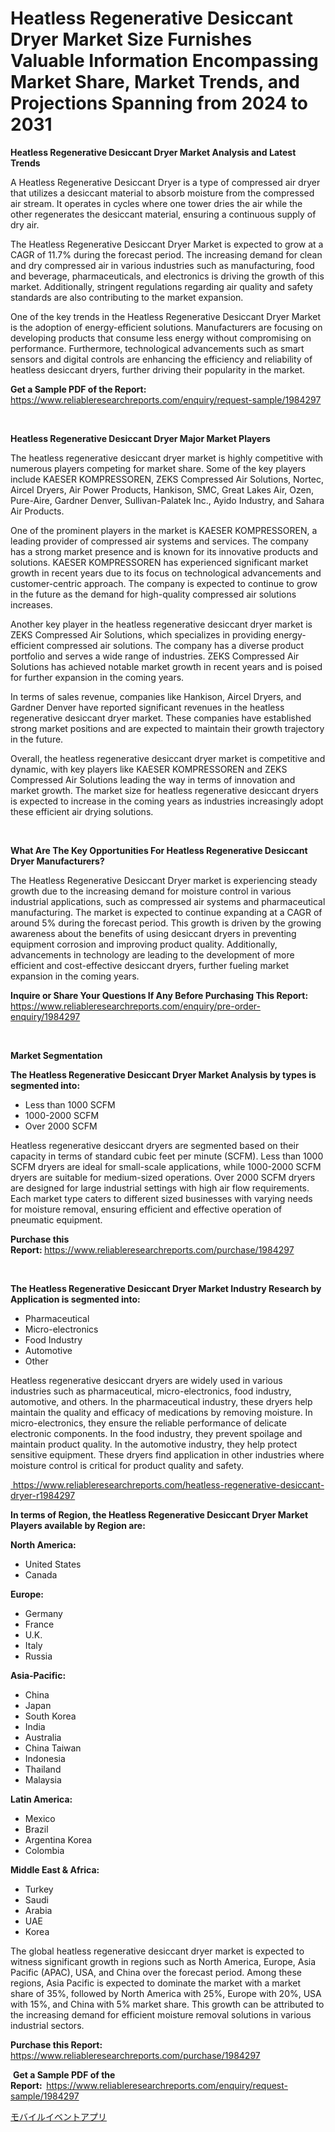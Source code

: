 <p><h1>Heatless Regenerative Desiccant Dryer Market Size Furnishes Valuable Information Encompassing Market Share, Market Trends, and Projections Spanning from 2024 to 2031</h1></p><p><strong>Heatless Regenerative Desiccant Dryer Market Analysis and Latest Trends</strong></p>
<p><p>A Heatless Regenerative Desiccant Dryer is a type of compressed air dryer that utilizes a desiccant material to absorb moisture from the compressed air stream. It operates in cycles where one tower dries the air while the other regenerates the desiccant material, ensuring a continuous supply of dry air.</p><p>The Heatless Regenerative Desiccant Dryer Market is expected to grow at a CAGR of 11.7% during the forecast period. The increasing demand for clean and dry compressed air in various industries such as manufacturing, food and beverage, pharmaceuticals, and electronics is driving the growth of this market. Additionally, stringent regulations regarding air quality and safety standards are also contributing to the market expansion.</p><p>One of the key trends in the Heatless Regenerative Desiccant Dryer Market is the adoption of energy-efficient solutions. Manufacturers are focusing on developing products that consume less energy without compromising on performance. Furthermore, technological advancements such as smart sensors and digital controls are enhancing the efficiency and reliability of heatless desiccant dryers, further driving their popularity in the market.</p></p>
<p><strong>Get a Sample PDF of the Report:&nbsp;</strong> <a href="https://www.reliableresearchreports.com/enquiry/request-sample/1984297">https://www.reliableresearchreports.com/enquiry/request-sample/1984297</a></p>
<p>&nbsp;</p>
<p><strong>Heatless Regenerative Desiccant Dryer Major Market Players</strong></p>
<p><p>The heatless regenerative desiccant dryer market is highly competitive with numerous players competing for market share. Some of the key players include KAESER KOMPRESSOREN, ZEKS Compressed Air Solutions, Nortec, Aircel Dryers, Air Power Products, Hankison, SMC, Great Lakes Air, Ozen, Pure-Aire, Gardner Denver, Sullivan-Palatek Inc., Ayido Industry, and Sahara Air Products.</p><p>One of the prominent players in the market is KAESER KOMPRESSOREN, a leading provider of compressed air systems and services. The company has a strong market presence and is known for its innovative products and solutions. KAESER KOMPRESSOREN has experienced significant market growth in recent years due to its focus on technological advancements and customer-centric approach. The company is expected to continue to grow in the future as the demand for high-quality compressed air solutions increases.</p><p>Another key player in the heatless regenerative desiccant dryer market is ZEKS Compressed Air Solutions, which specializes in providing energy-efficient compressed air solutions. The company has a diverse product portfolio and serves a wide range of industries. ZEKS Compressed Air Solutions has achieved notable market growth in recent years and is poised for further expansion in the coming years.</p><p>In terms of sales revenue, companies like Hankison, Aircel Dryers, and Gardner Denver have reported significant revenues in the heatless regenerative desiccant dryer market. These companies have established strong market positions and are expected to maintain their growth trajectory in the future.</p><p>Overall, the heatless regenerative desiccant dryer market is competitive and dynamic, with key players like KAESER KOMPRESSOREN and ZEKS Compressed Air Solutions leading the way in terms of innovation and market growth. The market size for heatless regenerative desiccant dryers is expected to increase in the coming years as industries increasingly adopt these efficient air drying solutions.</p></p>
<p>&nbsp;</p>
<p><strong>What Are The Key Opportunities For Heatless Regenerative Desiccant Dryer Manufacturers?</strong></p>
<p><p>The Heatless Regenerative Desiccant Dryer market is experiencing steady growth due to the increasing demand for moisture control in various industrial applications, such as compressed air systems and pharmaceutical manufacturing. The market is expected to continue expanding at a CAGR of around 5% during the forecast period. This growth is driven by the growing awareness about the benefits of using desiccant dryers in preventing equipment corrosion and improving product quality. Additionally, advancements in technology are leading to the development of more efficient and cost-effective desiccant dryers, further fueling market expansion in the coming years.</p></p>
<p><strong>Inquire or Share Your Questions If Any Before Purchasing This Report:</strong> <a href="https://www.reliableresearchreports.com/enquiry/pre-order-enquiry/1984297">https://www.reliableresearchreports.com/enquiry/pre-order-enquiry/1984297</a></p>
<p>&nbsp;</p>
<p><strong>Market Segmentation</strong></p>
<p><strong>The Heatless Regenerative Desiccant Dryer Market Analysis by types is segmented into:</strong></p>
<p><ul><li>Less than 1000 SCFM</li><li>1000-2000 SCFM</li><li>Over 2000 SCFM</li></ul></p>
<p><p>Heatless regenerative desiccant dryers are segmented based on their capacity in terms of standard cubic feet per minute (SCFM). Less than 1000 SCFM dryers are ideal for small-scale applications, while 1000-2000 SCFM dryers are suitable for medium-sized operations. Over 2000 SCFM dryers are designed for large industrial settings with high air flow requirements. Each market type caters to different sized businesses with varying needs for moisture removal, ensuring efficient and effective operation of pneumatic equipment.</p></p>
<p><strong>Purchase this Report:&nbsp;</strong><a href="https://www.reliableresearchreports.com/purchase/1984297">https://www.reliableresearchreports.com/purchase/1984297</a></p>
<p>&nbsp;</p>
<p><strong>The Heatless Regenerative Desiccant Dryer Market Industry Research by Application is segmented into:</strong></p>
<p><ul><li>Pharmaceutical</li><li>Micro-electronics</li><li>Food Industry</li><li>Automotive</li><li>Other</li></ul></p>
<p><p>Heatless regenerative desiccant dryers are widely used in various industries such as pharmaceutical, micro-electronics, food industry, automotive, and others. In the pharmaceutical industry, these dryers help maintain the quality and efficacy of medications by removing moisture. In micro-electronics, they ensure the reliable performance of delicate electronic components. In the food industry, they prevent spoilage and maintain product quality. In the automotive industry, they help protect sensitive equipment. These dryers find application in other industries where moisture control is critical for product quality and safety.</p></p>
<p><a href="https://www.reliableresearchreports.com/heatless-regenerative-desiccant-dryer-r1984297">&nbsp;https://www.reliableresearchreports.com/heatless-regenerative-desiccant-dryer-r1984297</a></p>
<p><strong>In terms of Region, the Heatless Regenerative Desiccant Dryer Market Players available by Region are:</strong></p>
<p>
    <p> <strong> North America: </strong>
        <ul>
            <li>United States</li>
            <li>Canada</li>
        </ul>
        </p> 
    <p> <strong> Europe: </strong>
        <ul>
            <li>Germany</li>
            <li>France</li>
            <li>U.K.</li>
            <li>Italy</li>
            <li>Russia</li>
        </ul>
        </p> 
    <p> <strong> Asia-Pacific: </strong>
        <ul>
            <li>China</li>
            <li>Japan</li>
            <li>South Korea</li>
            <li>India</li>
            <li>Australia</li>
            <li>China Taiwan</li>
            <li>Indonesia</li>
            <li>Thailand</li>
            <li>Malaysia</li>
        </ul>
        </p> 
    <p> <strong> Latin America: </strong>
        <ul>
            <li>Mexico</li>
            <li>Brazil</li>
            <li>Argentina Korea</li>
            <li>Colombia</li>
        </ul>
        </p> 
    <p> <strong> Middle East & Africa: </strong>
        <ul>
            <li>Turkey</li>
            <li>Saudi</li>
            <li>Arabia</li>
            <li>UAE</li>
            <li>Korea</li>
        </ul>
    </p>
    </p>
<p><p>The global heatless regenerative desiccant dryer market is expected to witness significant growth in regions such as North America, Europe, Asia Pacific (APAC), USA, and China over the forecast period. Among these regions, Asia Pacific is expected to dominate the market with a market share of 35%, followed by North America with 25%, Europe with 20%, USA with 15%, and China with 5% market share. This growth can be attributed to the increasing demand for efficient moisture removal solutions in various industrial sectors.</p></p>
<p><strong>Purchase this Report: </strong><a href="https://www.reliableresearchreports.com/purchase/1984297">https://www.reliableresearchreports.com/purchase/1984297</a></p>
<p>&nbsp;<strong>Get a Sample PDF of the Report:&nbsp;&nbsp;</strong><a href="https://www.reliableresearchreports.com/enquiry/request-sample/1984297">https://www.reliableresearchreports.com/enquiry/request-sample/1984297</a></p>
<p><strong></strong></p>
<p><p><a href="https://github.com/one-cool-chick/Market-Research-Report-List-1/blob/main/167701045299.md">モバイルイベントアプリ</a></p></p>